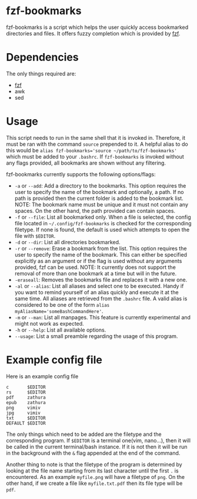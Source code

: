 # fzf-bookmarks

fzf-bookmarks is a script which helps the user quickly access bookmarked directories and files. It offers fuzzy completion which is provided by [fzf](https://github.com/junegunn/fzf). 

# Dependencies
The only things required are:
- [fzf](https://github.com/junegunn/fzf)
- awk
- sed

# Usage
This script needs to run in the same shell that it is invoked in. Therefore, it must be ran with the command `source` prepended to it. A helpful alias to do this would be `alias fzf-bookmarks='source ~/path/to/fzf-bookmarks'` which must be added to your `.bashrc`. If `fzf-bookmarks` is invoked without any flags provided, all bookmarks are shown without any filtering.  

fzf-bookmarks currently supports the following options/flags:  
- `-a` or `--add`: Add a directory to the bookmarks. This option requires the user to specify the name of the bookmark and optionally, a path. If no path is provided then the current folder is added to the bookmark list. NOTE: The bookmark name must be unique and it must not contain any spaces. On the other hand, the path provided can contain spaces.
- `-f` or `--file`: List all bookmarked only. When a file is selected, the config file located in `~/.config/fzf-bookmarks` is checked for the corresponding filetype. If none is found, the default is used which attempts to open the file with `$EDITOR`.
- `-d` or `--dir`: List all directories bookmarked.
- `-r` or `--remove`: Erase a bookmark from the list. This option requires the user to specify the name of the bookmark. This can either be specified explicitly as an argument or if the flag is used without any arguments provided, fzf can be used. NOTE: It currently does not support the removal of more than one bookmark at a time but will in the future.
- `-eraseall`: Removes the bookmarks file and replaces it with a new one.
- `-al` or `--alias`: List all aliases and select one to be executed. Handy if you want to remind yourself of an alias quickly and execute it at the same time. All aliases are retrieved from the `.bashrc` file. A valid alias is considered to be one of the form `alias myAliasName='someBashCommandHere'`.
- `-m` or `--man`: List all manpages. This feature is currently experimental and might not work as expected.
- `-h` or `--help`: List all available options.
- `--usage`: List a small preamble regarding the usage of this program.

# Example config file
Here is an example config file
```
c       $EDITOR
rs      $EDITOR
pdf     zathura
epub    zathura
png     vimiv
jpg     vimiv
txt     $EDITOR
DEFAULT $EDITOR
```
The only things which need to be added are the filetype and the corresponding program. If `$EDITOR` is a terminal one(vim, nano...), then it will be called in the current terminal/bash instance. If it is not then it will be run in the background with the `&` flag appended at the end of the command.

Another thing to note is that the filetype of the program is determined by looking at the file name starting from its last character until the first `.` is encountered. As an example `myfile.png` will have a filetype of `png`. On the other hand, if we create a file like `myfile.txt.pdf` then its file type will be `pdf`.
